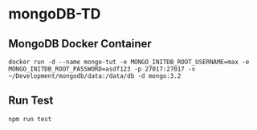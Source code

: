 # mongoDB-TD

## MongoDB Docker Container 
``` 
docker run -d --name mongo-tut -e MONGO_INITDB_ROOT_USERNAME=max -e MONGO_INITDB_ROOT_PASSWORD=asdf123 -p 27017:27017 -v ~/Development/mongodb/data:/data/db -d mongo:3.2
```

## Run Test 
```
npm run test
```
